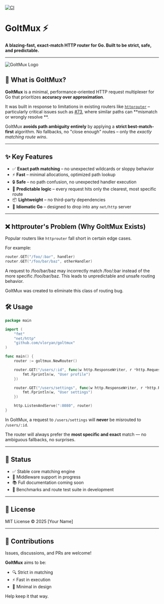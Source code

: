 [![CI](https://github.com/VloRyan/goltmux/actions/workflows/ci.workflow.yml/badge.svg)](https://github.com/VloRyan/goltmux/actions/workflows/ci.workflow.yml)

# GoltMux ⚡

**A blazing-fast, exact-match HTTP router for Go. Built to be strict, safe, and predictable.**

---
![GoltMux Logo](https://github.com/VloRyan/goltmux/.github/assets/logo.png)

## 🚀 What is GoltMux?

**GoltMux** is a minimal, performance-oriented HTTP request multiplexer for Go that prioritizes **accuracy over
approximation**.

It was built in response to limitations in existing routers like [
`httprouter`](https://github.com/julienschmidt/httprouter) – particularly critical issues such
as [#73](https://github.com/julienschmidt/httprouter/issues/73), where similar paths can **mismatch or wrongly resolve
**.

GoltMux **avoids path ambiguity entirely** by applying a **strict best-match-first** algorithm. No fallbacks, no "close
enough" routes – only the *exactly matching route wins*.

---

## ✨ Key Features

- ✅ **Exact path matching** – no unexpected wildcards or sloppy behavior
- ⚡ **Fast** – minimal allocations, optimized path lookup
- 🔒 **Safe** – no path confusion, no unexpected handler execution
- 🧠 **Predictable logic** – every request hits only the clearest, most specific route
- 📦 **Lightweight** – no third-party dependencies
- 🔌 **Idiomatic Go** – designed to drop into any `net/http` server

---

## ❌ httprouter's Problem (Why GoltMux Exists)

Popular routers like `httprouter` fall short in certain edge cases.

For example:

```go
router.GET("/foo/:bar", handler)
router.GET("/foo/bar/baz", otherHandler)
```

A request to /foo/bar/baz may incorrectly match /foo/:bar instead of the more specific /foo/bar/baz. This leads to
unpredictable and unsafe routing behavior.

GoltMux was created to eliminate this class of routing bug.

## 🛠️ Usage

```go
package main

import (
	"fmt"
	"net/http"
	"github.com/vloryan/goltmux"
)

func main() {
	router := goltmux.NewRouter()

	router.GET("/users/:id", func(w http.ResponseWriter, r *http.Request) {
		fmt.Fprintln(w, "User profile")
	})

	router.GET("/users/settings", func(w http.ResponseWriter, r *http.Request) {
		fmt.Fprintln(w, "User settings")
	})

	http.ListenAndServe(":8080", router)
}
```

In GoltMux, a request to `/users/settings` will **never** be misrouted to `/users/:id`.

The router will always prefer the **most specific and exact** match — no ambiguous fallbacks, no surprises.

---

## 🧪 Status

- ✅ Stable core matching engine
- 🚧 Middleware support in progress
- 📚 Full documentation coming soon
- 🧪 Benchmarks and route test suite in development

---

## 📜 License

MIT License © 2025 [Your Name]

---

## 🤝 Contributions

Issues, discussions, and PRs are welcome!

**GoltMux** aims to be:

- 🔍 Strict in matching
- ⚡ Fast in execution
- 🧼 Minimal in design

Help keep it that way.
